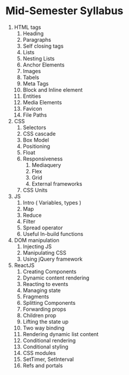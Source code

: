 # Mid-Semester Syllabus

1. HTML tags
    1. Heading
    2. Paragraphs
    3. Self closing tags
    4. Lists
    5. Nesting Lists
    6. Anchor Elements
    7. Images
    8. Tabels
    9. Meta Tags
    10. Block and Inline element
    11. Entities
    12. Media Elements
    13. Favicon
    14. File Paths
2. CSS
    1. Selectors
    2. CSS cascade
    3. Box Model
    4. Positioning
    5. Float
    6. Responsiveness
        1. Mediaquery
        2. Flex
        3. Grid
        4. External frameworks
    7. CSS Units
3. JS
    1. Intro ( Variables, types )
    2. Map
    3. Reduce
    4. Filter
    5. Spread operator
    6. Useful In-build functions
4. DOM manipulation
    1. Injecting JS
    2. Manipulating CSS
    3. Using jQuery framework
5. ReactJS
    1. Creating Components
    2. Dynamic content rendering
    3. Reacting to events
    4. Managing state
    5. Fragments
    6. Splitting Components
    7. Forwarding props
    8. Children prop
    9. Lifting the state up
    10. Two way binding
    11. Rendering dynamic list content
    12. Conditional rendering
    13. Conditional styling
    14. CSS modules
    15. SetTimer, SetInterval
    16. Refs and portals